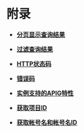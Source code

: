 # 附录<a name="ZH-CN_TOPIC_0000001082135231"></a>

-   **[分页显示查询结果](分页显示查询结果.md)**  

-   **[过滤查询结果](过滤查询结果.md)**  

-   **[HTTP状态码](HTTP状态码.md)**  

-   **[错误码](错误码.md)**  

-   **[实例支持的APIG特性](实例支持的APIG特性.md)**  

-   **[获取项目ID](获取项目ID.md)**  

-   **[获取帐号名和帐号名ID](获取帐号名和帐号名ID.md)**  


